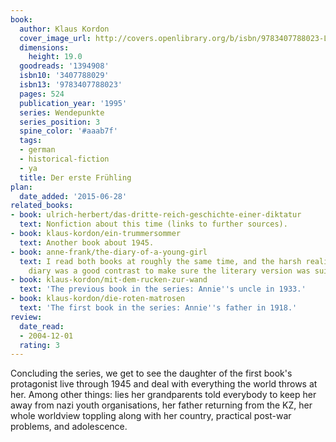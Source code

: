 ```yaml
---
book:
  author: Klaus Kordon
  cover_image_url: http://covers.openlibrary.org/b/isbn/9783407788023-L.jpg
  dimensions:
    height: 19.0
  goodreads: '1394908'
  isbn10: '3407788029'
  isbn13: '9783407788023'
  pages: 524
  publication_year: '1995'
  series: Wendepunkte
  series_position: 3
  spine_color: '#aaab7f'
  tags:
  - german
  - historical-fiction
  - ya
  title: Der erste Frühling
plan:
  date_added: '2015-06-28'
related_books:
- book: ulrich-herbert/das-dritte-reich-geschichte-einer-diktatur
  text: Nonfiction about this time (links to further sources).
- book: klaus-kordon/ein-trummersommer
  text: Another book about 1945.
- book: anne-frank/the-diary-of-a-young-girl
  text: I read both books at roughly the same time, and the harsh reality of Anne's
    diary was a good contrast to make sure the literary version was suitably serious.
- book: klaus-kordon/mit-dem-rucken-zur-wand
  text: 'The previous book in the series: Annie''s uncle in 1933.'
- book: klaus-kordon/die-roten-matrosen
  text: 'The first book in the series: Annie''s father in 1918.'
review:
  date_read:
  - 2004-12-01
  rating: 3
---
```


Concluding the series, we get to see the daughter of the first book's protagonist live through 1945 and deal with
everything the world throws at her. Among other things: lies her grandparents told everybody to keep her away from nazi
youth organisations, her father returning from the KZ, her whole worldview toppling along with her country, practical
post-war problems, and adolescence.
